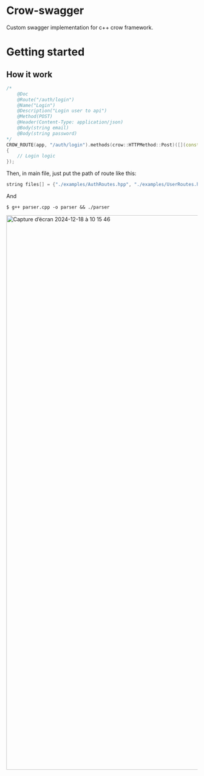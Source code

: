 # Crow-swagger
Custom swagger implementation for c++ crow framework.

# Getting started
## How it work
```c++
/*
    @Doc
    @Route("/auth/login")
    @Name("Login")
    @Description("Login user to api")
    @Method(POST)
    @Header(Content-Type: application/json)
    @Body(string email)
    @Body(string password)
*/
CROW_ROUTE(app, "/auth/login").methods(crow::HTTPMethod::Post)([](const crow::request &req)
{
    // Login logic
});
```

Then, in main file, just put the path of route like this:
```c++
string files[] = {"./examples/AuthRoutes.hpp", "./examples/UserRoutes.hpp"};
```
And
```console
$ g++ parser.cpp -o parser && ./parser
```
<img width="1460" alt="Capture d’écran 2024-12-18 à 10 15 46" src="https://github.com/user-attachments/assets/e55772f6-a001-4e73-8756-900a92f81b9e" />

